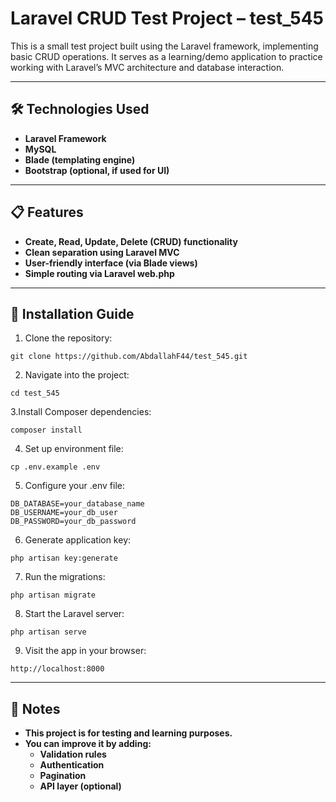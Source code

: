 # Laravel CRUD Test Project – test_545

This is a small test project built using the Laravel framework, implementing basic CRUD operations.
It serves as a learning/demo application to practice working with Laravel’s MVC architecture and database interaction.

---

## 🛠️ Technologies Used

- **Laravel Framework**
- **MySQL**
- **Blade (templating engine)**
- **Bootstrap (optional, if used for UI)**

---

## 📋 Features

- **Create, Read, Update, Delete (CRUD) functionality**
- **Clean separation using Laravel MVC**
- **User-friendly interface (via Blade views)**
- **Simple routing via Laravel web.php**

---

## 🚀 Installation Guide

1. Clone the repository:
```
git clone https://github.com/AbdallahF44/test_545.git
```
2. Navigate into the project:
```
cd test_545
```
3.Install Composer dependencies:
```
composer install
```
4. Set up environment file:
```
cp .env.example .env
```
5. Configure your .env file:
```
DB_DATABASE=your_database_name
DB_USERNAME=your_db_user
DB_PASSWORD=your_db_password
```
6. Generate application key:
```
php artisan key:generate
```
7. Run the migrations:
```
php artisan migrate
```
8. Start the Laravel server:
```
php artisan serve
```
9. Visit the app in your browser:
```
http://localhost:8000
```

---

## 📌 Notes

- **This project is for testing and learning purposes.**
- **You can improve it by adding:**
    - **Validation rules**
    - **Authentication**
    - **Pagination**
    - **API layer (optional)**


